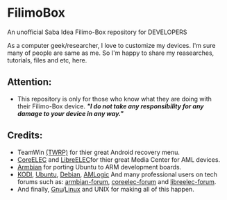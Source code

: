 # FilimoBox
An unofficial Saba Idea Filimo-Box repository for DEVELOPERS

As a computer geek/researcher, I love to customize my devices. I'm sure many of people are same as me.
So I'm happy to share my reasearches, tutorials, files and etc, here.

## Attention:
- This repository is only for those who know what they are doing with their Filimo-Box device.
***"I do not take any responsibility for any damage to your device in any way."***

## Credits:
- TeamWin [(TWRP)](https://twrp.me/ "Official Site") for thier great Android recovery menu.
- [CoreELEC](https://coreelec.org/ "official site") and [LibreELEC](https://libreelec.tv/ "official site")for thier great Media Center for AML devices.
- [Armbian](https://www.armbian.com/ "official site") for porting Ubuntu to ARM development boards.
- [KODI](https://kodi.tv/), [Ubuntu](https://ubuntu.com/), [Debian](https://www.debian.org/), [AMLogic](https://www.amlogic.com/) And many professional users on tech forums such as: [armbian-forum](https://forum.armbian.com/), [coreelec-forum](https://discourse.coreelec.org/) and [libreelec-forum](https://forum.libreelec.tv/).
- And finally, [Gnu](https://www.gnu.org/home.en.html)/[Linux](https://www.kernel.org/) and UNIX for making all of this happen.
